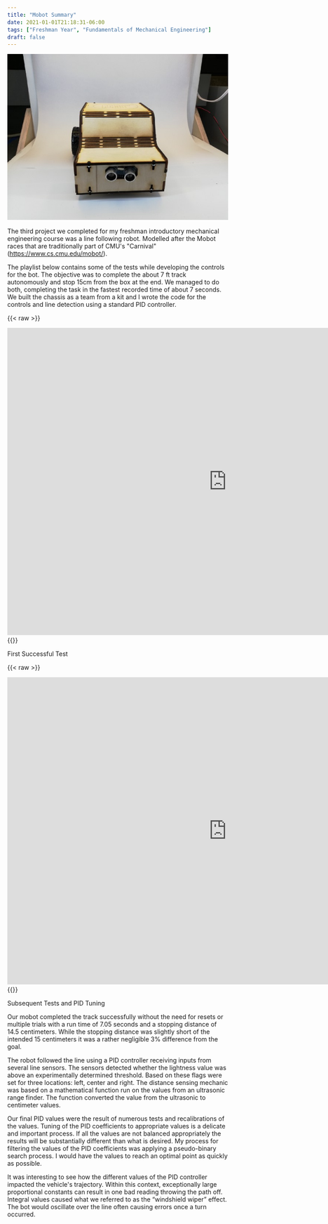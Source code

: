 ```yaml
---
title: "Mobot Summary"
date: 2021-01-01T21:18:31-06:00
tags: ["Freshman Year", "Fundamentals of Mechanical Engineering"]
draft: false
---
```



![Mobot](static/imgs/Mobot1.jpeg)

The third project we completed for my freshman introductory mechanical engineering course was a line following robot. Modelled after the Mobot races that are traditionally part of CMU's "Carnival" (https://www.cs.cmu.edu/mobot/).

The playlist below contains some of the tests while developing the controls for the bot. The objective was to complete the about 7 ft track autonomously and stop 15cm from the box at the end. We managed to do both, completing the task in the fastest recorded time of about 7 seconds. We built the chassis as a team from a kit and I wrote the code for the controls and line detection using a standard PID controller.

{{< raw >}}
<iframe width="1000" height="700" src="https://www.youtube.com/embed/osZakGMkFQ4" frameborder="0" allow="accelerometer; autoplay; clipboard-write; encrypted-media; gyroscope; picture-in-picture" allowfullscreen></iframe>
{{</ raw >}}

First Successful Test

{{< raw >}}
<iframe width="1000" height="700" src="https://www.youtube.com/embed/Lt6a51pSibA?list=PLHdvgIthuYahr6zz2Gn5ZU_BojIdQtrPz" frameborder="0" allow="accelerometer; autoplay; clipboard-write; encrypted-media; gyroscope; picture-in-picture" allowfullscreen></iframe>
{{</ raw >}}

Subsequent Tests and PID Tuning

Our mobot completed the track successfully without the need for resets or multiple trials with a run time of 7.05 seconds and a stopping distance of 14.5 centimeters. While the stopping distance was slightly short of the intended 15 centimeters it was a rather negligible 3% difference from the goal.

The robot followed the line using a PID controller receiving inputs from several line sensors. The sensors detected whether the lightness value was above an experimentally determined threshold. Based on these flags were set for three locations: left, center and right. The distance sensing mechanic was based on a mathematical function run on the values from an ultrasonic range finder. The function converted the value from the ultrasonic to centimeter values.

Our final PID values were the result of numerous tests and recalibrations of the values. Tuning of the PID coefficients to appropriate values is a delicate and important process. If all the values are not balanced appropriately the results will be substantially different than what is desired. My process for filtering the values of the PID coefficients was applying a pseudo-binary search process. I would have the values to reach an optimal point as quickly as possible.

It was interesting to see how the different values of the PID controller impacted the vehicle's trajectory. Within this context, exceptionally large proportional constants can result in one bad reading throwing the path off. Integral values caused what we referred to as the “windshield wiper” effect. The bot would oscillate over the line often causing errors once a turn occurred.